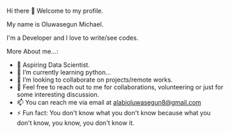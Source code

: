 Hi there 👋 Welcome to my profile.

My name is Oluwasegun Michael. 

I'm a Developer and I love to write/see codes.

<!-- **Mckings1/Mckings1** is a ✨ _special_ ✨ repository because its `README.md` (this file) appears on your GitHub profile. -->

More About me...:
- 🔭 Aspiring Data Scientist.
- 🌱 I’m currently learning python...
- 👯 I’m looking to collaborate on projects/remote works.
- 💬 Feel free to reach out to me for collaborations, volunteering or just for some interesting discussion.
- 📫 You can reach me via email at alabioluwasegun8@gmail.com
- ⚡ Fun fact: You don't know what you don't know because what you don't know, you know, you don't know it.

